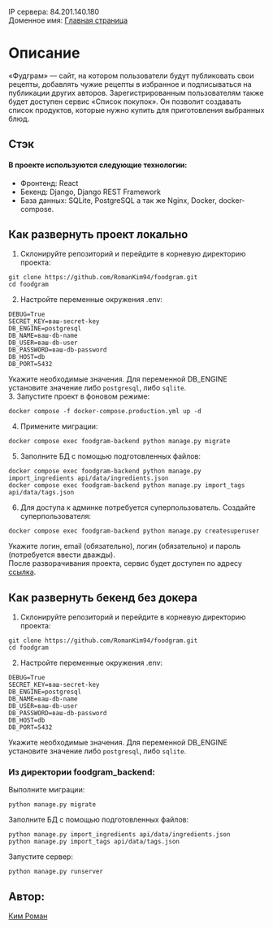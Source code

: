 IP сервера: 84.201.140.180  
Доменное имя: [Главная страница](roman-foodgram.zapto.org)

# Описание
«Фудграм» — сайт, на котором пользователи будут публиковать свои рецепты, добавлять чужие рецепты в избранное и подписываться на публикации других авторов. Зарегистрированным пользователям также будет доступен сервис «Список покупок». Он позволит создавать список продуктов, которые нужно купить для приготовления выбранных блюд.  

## Стэк  
#### В проекте используются следующие технологии:  
  - Фронтенд: React
  - Бекенд: Django, Django REST Framework
  - База данных: SQLite, PostgreSQL
  а так же Nginx, Docker, docker-compose.  


## Как развернуть проект локально
1. Склонируйте репозиторий и перейдите в корневую директорию проекта:
```
git clone https://github.com/RomanKim94/foodgram.git
cd foodgram
```
2. Настройте переменные окружения .env:
```
DEBUG=True
SECRET_KEY=ваш-secret-key
DB_ENGINE=postgresql
DB_NAME=ваш-db-name
DB_USER=ваш-db-user
DB_PASSWORD=ваш-db-password
DB_HOST=db
DB_PORT=5432
```
Укажите необходимые значения. Для переменной DB_ENGINE установите значение либо `postgresql`, либо `sqlite`.  
3. Запустите проект в фоновом режиме:
```
docker compose -f docker-compose.production.yml up -d
```
4. Примените миграции:
```
docker compose exec foodgram-backend python manage.py migrate
```
5. Заполните БД с помощью подготовленных файлов:
```
docker compose exec foodgram-backend python manage.py import_ingredients api/data/ingredients.json
docker compose exec foodgram-backend python manage.py import_tags api/data/tags.json
```  
6. Для доступа к админке потребуется суперпользователь. Создайте суперпользователя:
```
docker compose exec foodgram-backend python manage.py createsuperuser
```
Укажите логин, email (обязательно), логин (обязательно) и пароль (потребуется ввести дважды).  
После разворачивания проекта, сервис будет доступен по адресу [ссылка](http://localhost:80).

## Как развернуть бекенд без докера  

1. Склонируйте репозиторий и перейдите в корневую директорию проекта:
```
git clone https://github.com/RomanKim94/foodgram.git
cd foodgram
```
2. Настройте переменные окружения .env:
```
DEBUG=True
SECRET_KEY=ваш-secret-key
DB_ENGINE=postgresql
DB_NAME=ваш-db-name
DB_USER=ваш-db-user
DB_PASSWORD=ваш-db-password
DB_HOST=db
DB_PORT=5432
```
Укажите необходимые значения. Для переменной DB_ENGINE установите значение либо `postgresql`, либо `sqlite`.  

### Из директории foodgram_backend:  
Выполните миграции:
```
python manage.py migrate
```
Заполните БД с помощью подготовленных файлов:
```
python manage.py import_ingredients api/data/ingredients.json
python manage.py import_tags api/data/tags.json
```
Запустите сервер:
```
python manage.py runserver
```

## Автор:
[Ким Роман](https://github.com/RomanKim94)